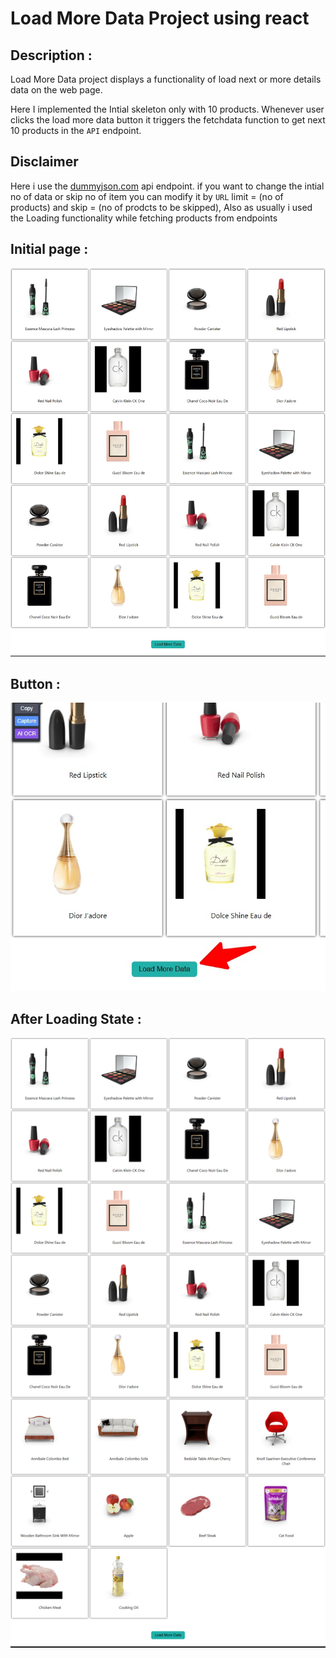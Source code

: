 # Load More Data Project using react

## Description :

Load More Data project displays a functionality of load next or more details data on the web page.

Here I implemented the Intial skeleton only with 10 products. Whenever user clicks the load more data button it triggers the fetchdata function to get next 10 products in the `API` endpoint.

## Disclaimer

Here i use the [dummyjson.com]("https://dummyjson.com/products?limit=10&skip=10") api endpoint. if you want to change the intial no of data or skip no of item you can modify it by `URL` limit = (no of products) and skip = (no of prodcts to be skipped), Also as usually i used the Loading functionality while fetching products from endpoints

## Initial page :

![alt text](./images/image1.jpg)

## Button :

![alt text](./images/image2.jpg)

## After Loading State :

![alt text](./images/image3.jpg)
